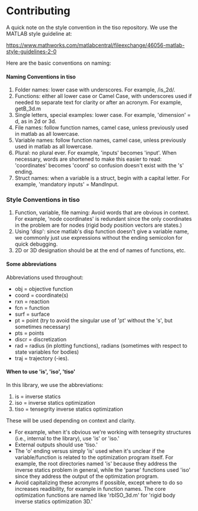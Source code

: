 # Contributing

A quick note on the style convention in the tiso repository.
We use the MATLAB style guideline at:

https://www.mathworks.com/matlabcentral/fileexchange/46056-matlab-style-guidelines-2-0

Here are the basic conventions on naming:

#### Naming Conventions in tiso

1. Folder names: lower case with underscores. For example, /is_2d/.
2. Functions: either all lower case or Camel Case, with underscores used if needed to separate text for clarity or after an acronym. For example, getB_3d.m
3. Single letters, special examples: lower case. For example, 'dimension' = d, as in 2d or 3d.
4. File names: follow function names, camel case, unless previously used in matlab as all lowercase.
5. Variable names: follow function names, camel case, unless previously used in matlab as all lowercase.
6. Plural: no plural ever. For example, 'inputs' becomes 'input'. When necessary, words are shortened to make this easier to read: 'coordinates' becomes 'coord' so confusion doesn't exist with the 's' ending.
7. Struct names: when a variable is a struct, begin with a capital letter. For example, 'mandatory inputs' = MandInput.

### Style Conventions in tiso

1. Function, variable, file naming: Avoid words that are obvious in context. For example, 'node coordinates' is redundant since the only coordinates in the problem are for nodes (rigid body position vectors are states.)
2. Using 'disp': since matlab's disp function doesn't give a variable name, we commonly just use expressions without the ending semicolon for quick debugging.
3. 2D or 3D designation should be at the end of names of functions, etc.

#### Some abbreviations

Abbreviations used throughout:

- obj = objective function
- coord = coordinate(s)
- rxn = reaction
- fcn = function
- surf = surface
- pt = point (try to avoid the singular use of 'pt' without the 's', but sometimes necessary)
- pts = points
- discr = discretization
- rad = radius (in plotting functions), radians (sometimes with respect to state variables for bodies)
- traj = trajectory (-ies).

#### When to use 'is', 'iso', 'tiso'

In this library, we use the abbreviations:

1. is = inverse statics
2. iso = inverse statics optimization
3. tiso = tensegrity inverse statics optimization

These will be used depending on context and clarity.

- For example, when it's obvious we're working with tensegrity structures (i.e., internal to the library), use 'is' or 'iso.'
- External outputs should use 'tiso.'
- The 'o' ending versus simply 'is' used when it's unclear if the variable/function is related to the optimization program itself. For example, the root directories named 'is' because they address the inverse statics problem in general, while the 'parse' functions used 'iso' since they address the output of the optimization program.
- Avoid capitalizing these acronyms if possible, except where to do so increases readibility, for example in function names. The core optimization functions are named like 'rbISO_3d.m' for 'rigid body inverse statics optimization 3D.'

